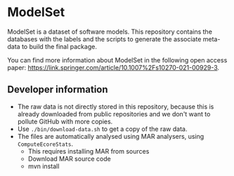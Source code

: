 
# ModelSet

ModelSet is a dataset of software models. This repository contains the databases with the labels and the scripts to generate the associate meta-data to build the final package.

You can find more information about ModelSet in the following open access paper: https://link.springer.com/article/10.1007%2Fs10270-021-00929-3.

## Developer information

* The raw data is not directly stored in this repository, because this is already downloaded from public repositories and we don't want to pollute GitHub with more copies.
* Use `./bin/download-data.sh` to get a copy of the raw data.
* The files are automatically analysed using MAR analysers, using `ComputeEcoreStats`.
  * This requires installing MAR from sources
  * Download MAR source code
  * mvn install